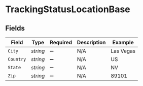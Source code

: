 # TrackingStatusLocationBase


## Fields

| Field              | Type               | Required           | Description        | Example            |
| ------------------ | ------------------ | ------------------ | ------------------ | ------------------ |
| `City`             | *string*           | :heavy_minus_sign: | N/A                | Las Vegas          |
| `Country`          | *string*           | :heavy_minus_sign: | N/A                | US                 |
| `State`            | *string*           | :heavy_minus_sign: | N/A                | NV                 |
| `Zip`              | *string*           | :heavy_minus_sign: | N/A                | 89101              |